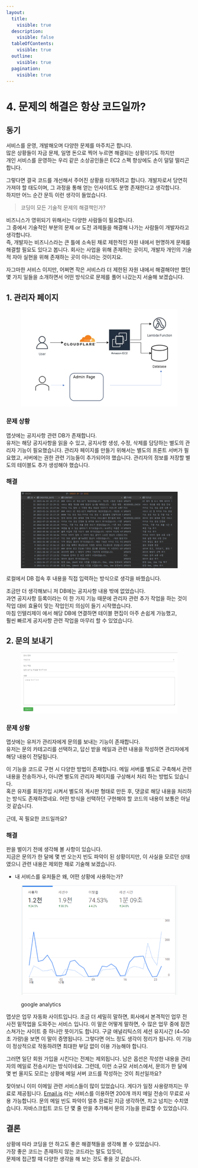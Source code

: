 ```yaml
---
layout:
  title:
    visible: true
  description:
    visible: false
  tableOfContents:
    visible: true
  outline:
    visible: true
  pagination:
    visible: true
---
```


# 4. 문제의 해결은 항상 코드일까?

## 동기

서비스를 운영, 개발해오며 다양한 문제를 마주치곤 합니다.\
많은 상황들이 자금 문제, 일명 돈으로 찍어 누르면 해결되는 상황이기도 하지만 \
개인 서비스를 운영하는 우리 같은 소상공인들은 EC2 스펙 향상에도 손이 덜덜 떨리곤 합니다.

그렇다면 결국 코드를 개선해서 주어진 상황을 타개하려고 합니다. 개발자로서 당연히 가져야 할 태도이며, 그 과정을 통해 얻는 인사이트도 분명 존재한다고 생각합니다.\
하지만 어느 순간 문득 이런 생각이 들었습니다.

> 코딩이 모든 기술적 문제의 해결책인가?

비즈니스가 영위되기 위해서는 다양한 사람들이 필요합니다.\
그 중에서 기술적인 부분의 문제 or 도전 과제들을 해결해 나가는 사람들이 개발자라고 생각합니다.\
즉, 개발자는 비즈니스라는 큰 틀에 소속된 채로 제한적인 자원 내에서 현명하게 문제를 해결할 필요도 있다고 봅니다. 회사는 사업을 위해 존재하는 곳이지, 개발자 개인의 기술적 자아 실현을 위해 존재하는 곳이 아니라는 것이지요.

자그마한 서비스 이지만, 어쩌면 작은 서비스라 더 제한된 자원 내에서 해결해야만 했던 몇 가지 일들을 소개하면서 어떤 방식으로 문제를 풀어 나갔는지 서술해 보겠습니다.

## 1. 관리자 페이지

<figure><img src="../.gitbook/assets/image (24).png" alt=""><figcaption></figcaption></figure>

### 문제 상황

맵샷에는 공지사항 관련 DB가 존재합니다.\
유저는 해당 공지사항을 읽을 수 있고, 공지사항 생성, 수정, 삭제를 담당하는 별도의 관리자 기능이 필요했습니다. 관리자 페이지를 만들기 위해서는 별도의 프론트 서버가 필요했고, 서버에는 권한 관련 기능들이 추가되어야 했습니다. 관리자의 정보를 저장할 별도의 테이블도 추가 생성해야 했습니다.

### 해결

<figure><img src="../.gitbook/assets/image (4) (1).png" alt=""><figcaption></figcaption></figure>

로컬에서 DB 접속 후 내용을 직접 입력하는 방식으로 생각을 바꿨습니다.

조금만 더 생각해보니 저 DB에는 공지사항 내용 밖에 없었습니다.\
과연 공지사항 등록이라는 이 한 가지 기능 때문에 관리자 관련 추가 작업을 하는 것이 작업 대비 효율이 맞는 작업인지 의심이 들기 시작했습니다.\
마침 인텔리제이 에서 해당 DB에 연결하면 테이블 편집이 아주 손쉽게 가능했고, \
훨씬 빠르게 공지사항 관련 작업을 마무리 할 수 있었습니다.

## 2. 문의 보내기

<figure><img src="../.gitbook/assets/image (2) (2).png" alt=""><figcaption></figcaption></figure>

### 문제 상황

맵샷에는 유저가 관리자에게 문의를 보내는 기능이 존재합니다. \
유저는 문의 카테고리를 선택하고, 답신 받을 메일과 관련 내용을 작성하면 관리자에게 해당 내용이 전달됩니다.

&#x20;이 기능을 코드로 구현 시 다양한 방법이 존재합니다. 메일 서버를 별도로 구축해서 관련 내용을 전송하거나, 아니면 별도의 관리자 페이지를 구상해서 처리 하는 방법도 있습니다.\
혹은 유저를 회원가입 시켜서 별도의 게시판 형태로 만든 후, 댓글로 해당 내용을 처리하는 방식도 존재하겠네요. 어떤 방식을 선택하던 구현해야 할 코드의 내용이 보통은 아닐 것 같습니다.

근데, 꼭 필요한 코드일까요?

### 해결

판을 벌이기 전에 생각해 볼 사항이 있습니다.\
지금은 문의가 한 달에 몇 번 오는지 빈도 파악이 된 상황이지만, 이 사실을 모르던 상태였으니 관련 내용은 제외한 채로 기술해 보겠습니다.

* 내 서비스를 유저들은 왜, 어떤 상황에 사용하는가?

<figure><img src="../.gitbook/assets/image (12).png" alt=""><figcaption><p>google analytics</p></figcaption></figure>

맵샷은 업무 자동화 사이트입니다. 조금 더 세밀히 말하면, 회사에서 본격적인 업무 전 사전 밑작업을 도와주는 서비스 입니다. 이 말은 어떻게 말하면, 수 많은 업무 중에 잠깐 스쳐가는 사이트 중 하나란 뜻이기도 합니다. 구글 애널리틱스의 세션 유지시간 (4\~50초 가량)을 보면 이 말이 증명됩니다. 그렇다면 어느 정도 생각이 정리가 됩니다. 이 기능이 정상적으로 작동하려면 최대한 부담 없이 이용 가능해야 합니다.&#x20;

그러면 일단 회원 가입을 시킨다는 전제는 제외됩니다. 남은 옵션은 작성한 내용을 관리자의 메일로 전송시키는 방식이네요. 그런데, 이런 소규모 서비스에서, 문의가 한 달에 몇 번 올지도 모르는 상황에 메일 서버 코드를 작성하는 것이 최선일까요?

찾아보니 이미 이메일 관련 서비스들이 많이 있었습니다. 게다가 일정 사용량까지는 무료로 제공됩니다. [Email.js](https://www.emailjs.com/) 라는 서비스를 이용하면 200개 까지 메일 전송이 무료로 사용 가능합니다. 문의 메일 빈도 파악이 얼추 완료된 지금 생각하면, 차고 넘치는 수치였습니다.  자바스크립트 코드 단 몇 줄 만을 추가해서 문의 기능을 완료할 수 있었습니다.

## 결론

상황에 따라 코딩을 안 하고도 좋은 해결책들을 생각해 볼 수 있었습니다.\
가장 좋은 코드는 존재하지 않는 코드라는 말도 있듯이, \
문제에 접근할 때 다양한 생각을 해 보는 것도 좋을 것 같습니다.

